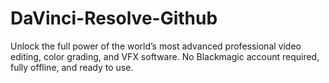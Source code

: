 # DaVinci-Resolve-Github
Unlock the full power of the world’s most advanced professional video editing, color grading, and VFX software.   No Blackmagic account required, fully offline, and ready to use. 
